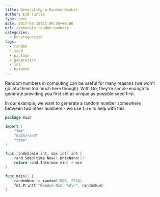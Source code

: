 ```yaml
---
title: Generating a Random Number
author: Edd Turtle
type: post
date: 2017-08-10T21:00:00+00:00
url: /generate-random-numbers
categories:
  - Uncategorized
tags:
  - random
  - seed
  - package
  - generation
  - int
  - between
---
```


Random numbers in computing can be useful for many reasons (we won't go into them too much here though). With Go, they're simple enough to generate providing you first set as unique as possible seed first.

In our example, we want to generate a random number somewhere between two other numbers - we use `Intn` to help with this.

```go
package main

import (
    "fmt"
    "math/rand"
    "time"
)

func random(min int, max int) int {
    rand.Seed(time.Now().UnixNano())
    return rand.Intn(max-min) + min
}

func main() {
    randomNum := random(1000, 2000)
    fmt.Printf("Random Num: %d\n", randomNum)
}
```